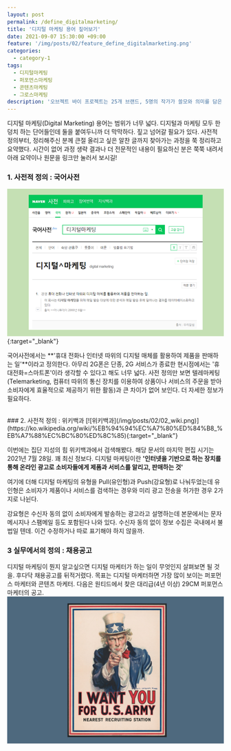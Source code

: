 ```yaml
---
layout: post
permalink: /define_digitalmarketing/
title: '디지털 마케팅 용어 짚어보기'
date: 2021-09-07 15:30:00 +09:00
feature: '/img/posts/02/feature_define_digitalmarketing.png'
categories:
  - category-1
tags:
  - 디지털마케팅
  - 퍼포먼스마케팅
  - 콘텐츠마케팅
  - 그로스마케팅
description: '오브젝트 바이 프로젝트는 25개 브랜드, 5명의 작가가 쓸모와 의미를 담은 굿즈를 성수 데어바타테에 모아둔 전시다. 브랜드가 세상과 소통하는 새로운 방식, 굿즈 마케팅의 과거와 현재를 눈에 담기 위해 발걸음을 옮겼다'
---
```


디지털 마케팅(Digital Marketing) 용어는 범위가 너무 넓다. 디지털과 마케팅 모두 한 덩치 하는 단어들인데 둘을 붙여두니까 더 막막하다. 짚고 넘어갈 필요가 있다. 사전적 정의부터, 정리해주신 분께 큰절 올리고 싶은 알찬 글까지 찾아가는 과정을 쭉 정리하고 요약했다. 시간이 없어 과정 생략 결과나 더 전문적인 내용이 필요하신 분은 쭉쭉 내려서 아래 요약이나 원문을 링크만 눌러서 보시길!

### 1. 사전적 정의 : 국어사전
[![네이버사전](/img/posts/02/01_dic.png)](https://ko.dict.naver.com/#/entry/koko/b85e6a3a90b1491f9192566ee91043e8){:target="_blank"}

국어사전에서는 **'휴대 전화나 인터넷 따위의 디지털 매체를 활용하여 제품을 판매하는 일'**이라고 정의한다. 아무리 2G폰은 단종, 2G 서비스가 종료한 현시점에서는 '휴대전화=스마트폰'이라 생각할 수 있다고 해도 너무 넓다. 사전 정의만 보면 텔레마케팅(Telemarketing, 컴퓨터 따위의 통신 장치를 이용하여 상품이나 서비스의 주문을 받아 소비자에게 효율적으로 제공하기 위한 활동)과 큰 차이가 없어 보인다. 더 자세한 정보가 필요하다.

<br/>
### 2. 사전적 정의 : 위키백과
[![위키백과](/img/posts/02/02_wiki.png)](https://ko.wikipedia.org/wiki/%EB%94%94%EC%A7%80%ED%84%B8_%EB%A7%88%EC%BC%80%ED%8C%85){:target="_blank"}

이번에는 집단 지성의 힘 위키백과에서 검색해봤다. 해당 문서의 마지막 편집 시기는 2021년 7월 28일. 꽤 최신 정보다. 디지털 마케팅이란 **'인터넷을 기반으로 하는 장치를 통해 온라인 광고로 소비자들에게 제품과 서비스를 알리고, 판매하는 것'**

여기에 더해 디지털 마케팅의 유형을 Pull(유인형)과 Push(강요형)로 나눠두었는데 유인형은 소비자가 제품이나 서비스를 검색하는 경우와 미리 광고 전송을 허가한 경우 2가지로 나뉜다.

강요형은 수신자 동의 없이 소비자에게 발송하는 광고라고 설명하는데 본문에서는 문자메시지나 스팸메일 등도 포함된다 나와 있다. 수신자 동의 없이 정보 수집은 국내에서 불법일 텐데. 이건 수정하거나 따로 표기해야 하지 않을까.

### 3 실무에서의 정의 : 채용공고
디지털 마케팅이 뭔지 알고싶으면 디지털 마케터가 하는 일이 무엇인지 살펴보면 될 것을. 후다닥 채용공고를 뒤적거렸다. 목표는 디지털 마케터하면 가장 많이 보이는 퍼포먼스 마케터와 콘텐츠 마케터. 다음은 원티드에서 찾은 대리급(4년 이상) 29CM 퍼포먼스 마케터의 공고.
![구인](/img/posts/02/03_recruit.jpg)
